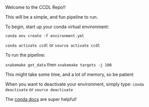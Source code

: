 Welcome to the CCDL Repo!! 

This will be a simple, and fun pipeline to run.

To begin, start up your conda virtual environment:

```conda env create -f environment.yml ```

```conda activate ccdl``` or ```source activate ccdl```

To run the pipeline:

```snakemake get_data``` then 
```snakemake targets -j 100```

This might take some time, and a lot of memory, so be patient

When you want to deactivate your environment, simply type:
```conda deactivate``` or ```source deactivate``` 

The [conda docs](https://docs.conda.io/projects/conda/en/latest/user-guide/tasks/manage-environments.html) are super helpful!



